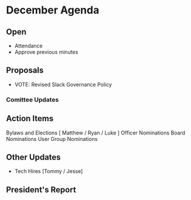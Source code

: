 # December Agenda

## Open
* Attendance
* Approve previous minutes

## Proposals
* VOTE: Revised Slack Governance Policy

### Comittee Updates

## Action Items

Bylaws and Elections [ Matthew / Ryan / Luke ]
Officer Nominations
Board Nominations
User Group Nominations

## Other Updates

* Tech Hires [Tommy / Jesse]

## President's Report 
